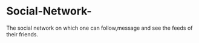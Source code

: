# Social-Network-
The social network on which one can follow,message and see the feeds of their friends.
